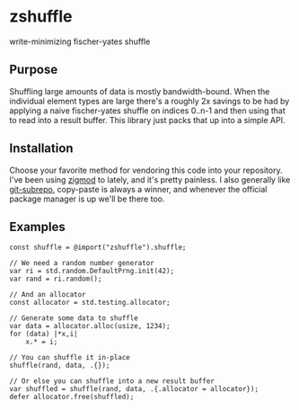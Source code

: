 # zshuffle

write-minimizing fischer-yates shuffle

## Purpose

Shuffling large amounts of data is mostly bandwidth-bound. When the individual element types are large there's a roughly 2x savings to be had by applying a naive fischer-yates shuffle on indices 0..n-1 and then using that to read into a result buffer. This library just packs that up into a simple API.

## Installation

Choose your favorite method for vendoring this code into your repository. I've been using [zigmod](https://github.com/nektro/zigmod) to lately, and it's pretty painless. I also generally like [git-subrepo](https://github.com/ingydotnet/git-subrepo), copy-paste is always a winner, and whenever the official package manager is up we'll be there too.

## Examples

```zig
const shuffle = @import("zshuffle").shuffle;

// We need a random number generator
var ri = std.random.DefaultPrng.init(42);
var rand = ri.random();

// And an allocator
const allocator = std.testing.allocator;

// Generate some data to shuffle
var data = allocator.alloc(usize, 1234);
for (data) |*x,i|
    x.* = i;

// You can shuffle it in-place
shuffle(rand, data, .{});

// Or else you can shuffle into a new result buffer
var shuffled = shuffle(rand, data, .{.allocator = allocator});
defer allocator.free(shuffled);
```

